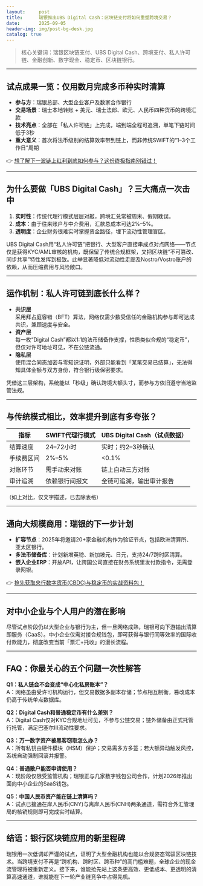 ```yaml
---
layout:     post
title:      瑞银推出UBS Digital Cash：区块链支付将如何重塑跨境交易？
date:       2025-09-05
header-img: img/post-bg-desk.jpg
catalog: true
---
```


> 核心关键词：瑞银区块链支付、UBS Digital Cash、跨境支付、私人许可链、金融创新、数字现金、稳定币、区块链银行。

---

## 试点成果一览：仅用数月完成多币种实时清算
- **参与方**：瑞银总部、大型企业客户及数家合作银行  
- **交易场景**：瑞士本地转账 + 美元、瑞士法郎、欧元、人民币四种货币的跨境汇款  
- **技术亮点**：全部在「私人许可链」上完成，端到端全程可追溯，单笔下链时间低于3秒  
- **重大意义**：首次将法币级别的结算效率带到链上，而非传统SWIFT的“1–3个工作日”周期  

👉 [想了解下一波链上红利到底如何参与？这份终极指南别错过！](https://okxdog.com/)

---

## 为什么要做「UBS Digital Cash」？三大痛点一次击中
1. **实时性**：传统代理行模式层层对敲，跨境汇兑常被周末、假期耽误。  
2. **成本**：由于往来账户与中介费用，汇款总成本可达2%–5%。  
3. **透明度**：企业财务很难实时掌握资金路径，埋下流动性管理盲区。  

UBS Digital Cash用“私人许可链”把银行、大型客户直接串成点对点网络——节点仅是获得KYC/AML审核的机构，既保留了传统合规框架，又把区块链“不可篡改、同步共享”特性发挥到极致。此举显著降低对流动性走廊及Nostro/Vostro账户的依赖，从而压缩费用与风险敞口。

---

## 运作机制：私人许可链到底长什么样？

- **共识层**  
  采用拜占庭容错（BFT）算法，网络仅需少数受信任的金融机构参与即可达成共识，兼顾速度与安全。  
- **资产层**  
  每一枚“Digital Cash”都以1:1的法币储备作支撑，性质类似合规的“稳定币”，但仅对许可地址可见，不在公链流通。  
- **隐私层**  
  使用混合同态加密与零知识证明，外部只能看到「某笔交易已结算」，无法得知具体金额与双方身份，符合银行级保密要求。  

凭借这三层架构，系统能以「秒级」确认跨境大额头寸，而参与方依旧遵守当地监管法规。

---

## 与传统模式相比，效率提升到底有多夸张？

| 指标 | SWIFT代理行模式 | UBS Digital Cash（试点数据） |
|------|------------------|-----------------------------|
| 结算速度 | 24–72小时 | 实时；约2–3秒确认 |
| 手续费区间 | 2%–5% | <0.1% |
| 对账环节 | 需手动来对账 | 链上自动三方对账 |
| 审计追溯 | 依赖银行间报文 | 全链可追溯，输出审计报告|

（如上对比，仅文字描述，已去除表格）

---

## 通向大规模商用：瑞银的下一步计划
- **扩容节点**：2025年将邀请20+家金融机构作为验证节点，包括欧洲清算所、亚太区银行。  
- **多法币储备库**：计划新增英镑、新加坡元、日元，支持24/7跨时区清算。  
- **嵌入企业ERP**：开放API，让跨国公司直接在财务系统里发付款指令，无需登录网银。  

👉 [抢先获取央行数字货币(CBDC)与稳定币的实战资料包！](https://okxdog.com/)

---

## 对中小企业与个人用户的潜在影响
尽管试点阶段仍以大型企业与银行为主，但一旦网络成熟，瑞银可向下游输出清算即服务（CaaS）。中小企业仅需对接合规钱包，即可获得与银行同等效率的国际收付款能力，彻底改变当前「票汇+托收」的漫长流程。

---

## FAQ：你最关心的五个问题一次性解答

**Q1：私人链会不会变成“中心化私房账本”？**  
A：网络虽由受许可机构运行，但交易数据多副本存储；节点相互制衡，篡改成本仍高于传统单点数据库。  

**Q2：Digital Cash和普通稳定币有什么差别？**  
A：Digital Cash仅对KYC合规地址可见，不参与公链交易；链外储备由正式托管行托管，满足巴塞尔III流动性要求。  

**Q3：万一数字资产被黑客窃取怎么办？**  
A：所有私钥由硬件模块（HSM）保护；交易需多方多签；若大额异动触发风控，系统自动强制回滚并报警。  

**Q4：普通散户能否申请使用？**  
A：现阶段仅限受监管机构；瑞银正与几家数字钱包公司合作，计划2026年推出面向中小企业的SaaS钱包。  

**Q5：中国人民币资产能在链上清算吗？**  
A：试点已接通在岸人民币(CNY)与离岸人民币(CNH)两条通道，需符合外汇管理局的核销规则即可完成实时结算。  

---

## 结语：银行区块链应用的新里程碑

瑞银用一次低调却严谨的试点，证明了大型金融机构也能以合规姿态驾驭区块链技术。当跨境支付不再是“跨机构、跨时区、跨币种”的高门槛难题，全球企业的现金流管理将被重新定义。接下来，谁能抢先站上这条更高效、更低成本、更透明的清算高速通道，谁就能在下一轮产业链竞争中占得先机。